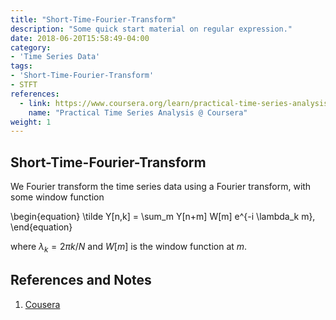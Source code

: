 ```yaml
---
title: "Short-Time-Fourier-Transform"
description: "Some quick start material on regular expression."
date: 2018-06-20T15:58:49-04:00
category:
- 'Time Series Data'
tags:
- 'Short-Time-Fourier-Transform'
- STFT
references:
  - link: https://www.coursera.org/learn/practical-time-series-analysis/lecture/pPtHq/course-introduction
    name: "Practical Time Series Analysis @ Coursera"
weight: 1
---
```




## Short-Time-Fourier-Transform


We Fourier transform the time series data using a Fourier transform, with some window function

\begin{equation}
   \tilde Y[n,k] = \sum_m Y[n+m] W[m] e^{-i \lambda_k m},
\end{equation}

where $\lambda_k=2\pi k/N$ and $W[m]$ is the window function at $m$.



## References and Notes


1. [Cousera](https://www.coursera.org/learn/practical-time-series-analysis/lecture/pPtHq/course-introduction)
